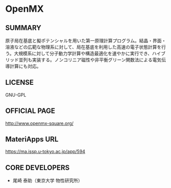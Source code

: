 # OpenMX 

## SUMMARY 

 原子局在基底と擬ポテンシャルを用いた第一原理計算プログラム。結晶・界面・溶液などの広範な物理系に対して、局在基底を利用した高速の電子状態計算を行う。大規模系に対して分子動力学計算や構造最適化を速やかに実行でき、ハイブリッド並列も実装する。ノンコリニア磁性や非平衡グリーン関数法による電気伝導計算にも対応。

## LICENSE 

 GNU-GPL

## OFFICIAL PAGE 

 http://www.openmx-square.org/

## MateriApps URL 

 https://ma.issp.u-tokyo.ac.jp/app/594

## CORE DEVELOPERS 

- 尾崎 泰助（東京大学 物性研究所）
